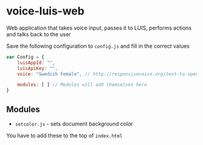 # voice-luis-web

Web application that takes voice input, passes it to LUIS, performs actions and talks back to
the user

Save the following configuration to ```config.js``` and fill in the correct values
```javascript
var Config = {
	luisAppId: "",
	luisApiKey: "",
	voice: "Swedish Female", // http://responsivevoice.org/text-to-speech-languages/

	modules: [ ] // Modules will add themselves here
}
```

## Modules

- ```setcolor.js``` - sets document background color

You have to add these to the top of ```index.html```
